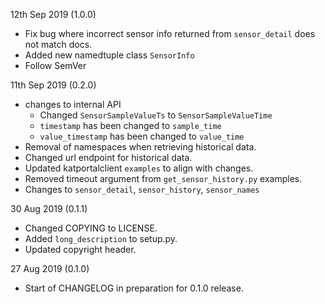 12th Sep 2019 (1.0.0)
* Fix bug where incorrect sensor info returned from `sensor_detail` does not match docs.
* Added new namedtuple class `SensorInfo`
* Follow SemVer

11th Sep 2019 (0.2.0)
 * changes to internal API 
   * Changed `SensorSampleValueTs` to `SensorSampleValueTime`
   * `timestamp` has been changed to `sample_time`
   * `value_timestamp` has been changed to `value_time`
 * Removal of namespaces when retrieving historical data.
 * Changed url endpoint for historical data. 
 * Updated katportalclient `examples` to align with changes.
 * Removed timeout argument from `get_sensor_history.py` examples.
 * Changes to `sensor_detail`, `sensor_history`, `sensor_names`
 
30 Aug 2019 (0.1.1)
 * Changed COPYING to LICENSE.
 * Added `long_description` to setup.py.
 * Updated copyright header.

27 Aug 2019 (0.1.0)
 * Start of CHANGELOG in preparation for 0.1.0 release.